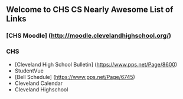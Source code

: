 ## Welcome to CHS CS Nearly Awesome List of Links

### [CHS Moodle] (http://moodle.clevelandhighschool.org/)

### CHS

-   [Cleveland High School Bulletin] (https://www.pps.net/Page/8600)
-   StudentVue
-   [Bell Schedule] (https://www.pps.net/Page/6745)
-   Cleveland Calendar
-   Cleveland Highschool

